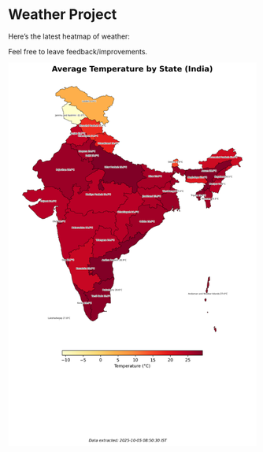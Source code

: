 # Weather Project

Here’s the latest heatmap of weather:

Feel free to leave feedback/improvements.

![India Heatmap](docs/assets/india_heatmap.png?v=E1E401)
